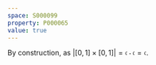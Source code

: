 ```yaml
---
space: S000099
property: P000065
value: true
---
```


By construction, as $| [0,1] \times [0,1] | = \mathfrak{c} \cdot \mathfrak{c} = \mathfrak{c}$.
